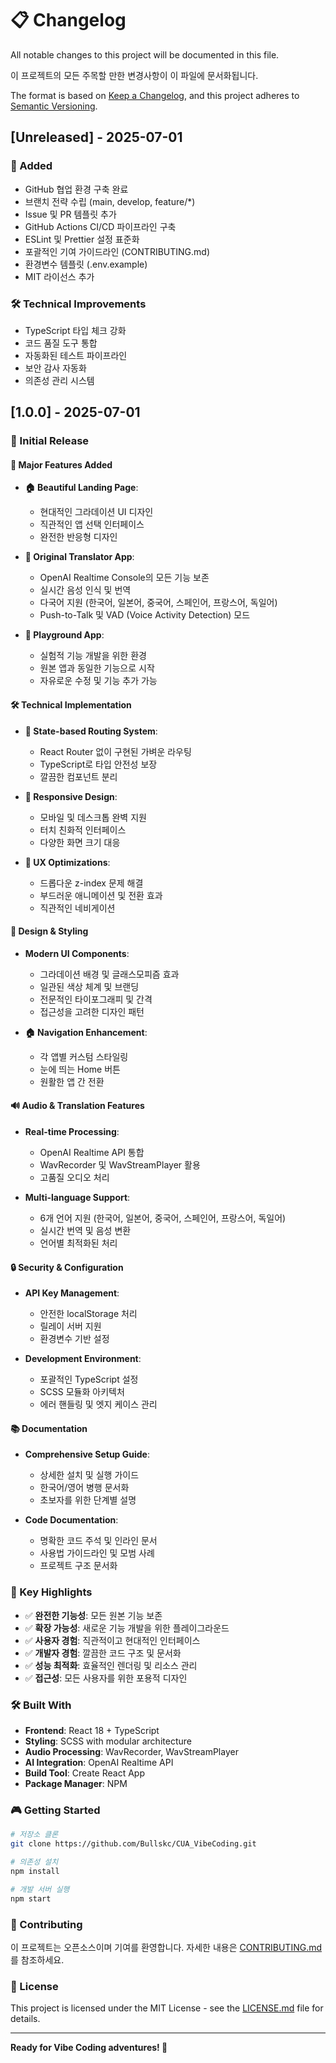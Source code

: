 # 📋 Changelog

All notable changes to this project will be documented in this file.

이 프로젝트의 모든 주목할 만한 변경사항이 이 파일에 문서화됩니다.

The format is based on [Keep a Changelog](https://keepachangelog.com/en/1.0.0/),
and this project adheres to [Semantic Versioning](https://semver.org/spec/v2.0.0.html).

## [Unreleased] - 2025-07-01

### 🚀 Added
- GitHub 협업 환경 구축 완료
- 브랜치 전략 수립 (main, develop, feature/*)
- Issue 및 PR 템플릿 추가
- GitHub Actions CI/CD 파이프라인 구축
- ESLint 및 Prettier 설정 표준화
- 포괄적인 기여 가이드라인 (CONTRIBUTING.md)
- 환경변수 템플릿 (.env.example)
- MIT 라이선스 추가

### 🛠️ Technical Improvements
- TypeScript 타입 체크 강화
- 코드 품질 도구 통합
- 자동화된 테스트 파이프라인
- 보안 감사 자동화
- 의존성 관리 시스템

## [1.0.0] - 2025-07-01

### 🎉 Initial Release

#### 🚀 Major Features Added
- **🏠 Beautiful Landing Page**: 
  - 현대적인 그라데이션 UI 디자인
  - 직관적인 앱 선택 인터페이스
  - 완전한 반응형 디자인

- **🎯 Original Translator App**:
  - OpenAI Realtime Console의 모든 기능 보존
  - 실시간 음성 인식 및 번역
  - 다국어 지원 (한국어, 일본어, 중국어, 스페인어, 프랑스어, 독일어)
  - Push-to-Talk 및 VAD (Voice Activity Detection) 모드

- **🧪 Playground App**:
  - 실험적 기능 개발을 위한 환경
  - 원본 앱과 동일한 기능으로 시작
  - 자유로운 수정 및 기능 추가 가능

#### 🛠️ Technical Implementation
- **🎨 State-based Routing System**: 
  - React Router 없이 구현된 가벼운 라우팅
  - TypeScript로 타입 안전성 보장
  - 깔끔한 컴포넌트 분리

- **📱 Responsive Design**:
  - 모바일 및 데스크톱 완벽 지원
  - 터치 친화적 인터페이스
  - 다양한 화면 크기 대응

- **🔧 UX Optimizations**:
  - 드롭다운 z-index 문제 해결
  - 부드러운 애니메이션 및 전환 효과
  - 직관적인 네비게이션

#### 🎨 Design & Styling
- **Modern UI Components**:
  - 그라데이션 배경 및 글래스모피즘 효과
  - 일관된 색상 체계 및 브랜딩
  - 전문적인 타이포그래피 및 간격
  - 접근성을 고려한 디자인 패턴

- **🏠 Navigation Enhancement**:
  - 각 앱별 커스텀 스타일링
  - 눈에 띄는 Home 버튼
  - 원활한 앱 간 전환

#### 🔊 Audio & Translation Features
- **Real-time Processing**:
  - OpenAI Realtime API 통합
  - WavRecorder 및 WavStreamPlayer 활용
  - 고품질 오디오 처리

- **Multi-language Support**:
  - 6개 언어 지원 (한국어, 일본어, 중국어, 스페인어, 프랑스어, 독일어)
  - 실시간 번역 및 음성 변환
  - 언어별 최적화된 처리

#### 🔒 Security & Configuration
- **API Key Management**:
  - 안전한 localStorage 처리
  - 릴레이 서버 지원
  - 환경변수 기반 설정

- **Development Environment**:
  - 포괄적인 TypeScript 설정
  - SCSS 모듈화 아키텍처
  - 에러 핸들링 및 엣지 케이스 관리

#### 📚 Documentation
- **Comprehensive Setup Guide**:
  - 상세한 설치 및 실행 가이드
  - 한국어/영어 병행 문서화
  - 초보자를 위한 단계별 설명

- **Code Documentation**:
  - 명확한 코드 주석 및 인라인 문서
  - 사용법 가이드라인 및 모범 사례
  - 프로젝트 구조 문서화

### 🎯 Key Highlights
- ✅ **완전한 기능성**: 모든 원본 기능 보존
- ✅ **확장 가능성**: 새로운 기능 개발을 위한 플레이그라운드
- ✅ **사용자 경험**: 직관적이고 현대적인 인터페이스
- ✅ **개발자 경험**: 깔끔한 코드 구조 및 문서화
- ✅ **성능 최적화**: 효율적인 렌더링 및 리소스 관리
- ✅ **접근성**: 모든 사용자를 위한 포용적 디자인

### 🛠️ Built With
- **Frontend**: React 18 + TypeScript
- **Styling**: SCSS with modular architecture
- **Audio Processing**: WavRecorder, WavStreamPlayer
- **AI Integration**: OpenAI Realtime API
- **Build Tool**: Create React App
- **Package Manager**: NPM

### 🎮 Getting Started
```bash
# 저장소 클론
git clone https://github.com/Bullskc/CUA_VibeCoding.git

# 의존성 설치
npm install

# 개발 서버 실행
npm start
```

### 🤝 Contributing
이 프로젝트는 오픈소스이며 기여를 환영합니다. 자세한 내용은 [CONTRIBUTING.md](CONTRIBUTING.md)를 참조하세요.

### 📄 License
This project is licensed under the MIT License - see the [LICENSE.md](LICENSE.md) file for details.

---

**Ready for Vibe Coding adventures! 🎉**
